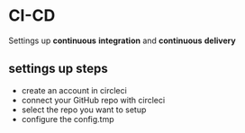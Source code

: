 # CI-CD
 Settings up **continuous** **integration** and **continuous** **delivery** 

## settings up steps
- create an account in circleci 
- connect your GitHub repo with circleci 
- select the repo you want to setup
- configure the config.tmp

